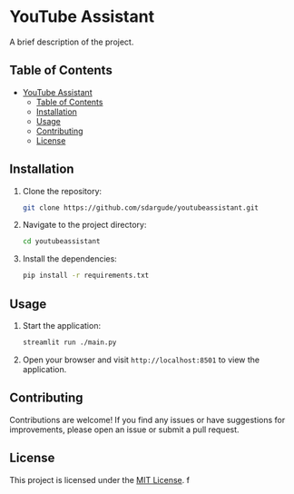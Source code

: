 # YouTube Assistant

A brief description of the project.

## Table of Contents

- [YouTube Assistant](#youtube-assistant)
  - [Table of Contents](#table-of-contents)
  - [Installation](#installation)
  - [Usage](#usage)
  - [Contributing](#contributing)
  - [License](#license)

## Installation

1. Clone the repository:

    ```bash
    git clone https://github.com/sdargude/youtubeassistant.git
    ```

2. Navigate to the project directory:

    ```bash
    cd youtubeassistant
    ```

3. Install the dependencies:

    ```bash
    pip install -r requirements.txt
    ```

## Usage

1. Start the application:

    ```bash
    streamlit run ./main.py
    ```

2. Open your browser and visit `http://localhost:8501` to view the application.

## Contributing

Contributions are welcome! If you find any issues or have suggestions for improvements, please open an issue or submit a pull request.

## License

This project is licensed under the [MIT License](LICENSE). f
